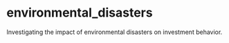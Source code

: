# environmental_disasters
Investigating the impact of environmental disasters on investment behavior.
